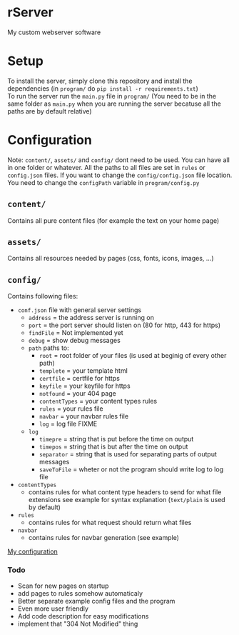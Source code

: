 # rServer
My custom webserver software

# Setup
To install the server, simply clone this repository and install the dependencies (in `program/` do `pip install -r requirements.txt`)  
To run the server run the `main.py` file in `program/` (You need to be in the same folder as `main.py` when you are running the server becatuse all the paths are by default relative)  

# Configuration

Note: `content/`, `assets/` and `config/` dont need to be used. You can have all in one folder or whatever. All the paths to all files are set in `rules` or `config.json` files. If you want to change the `config/config.json` file location. You need to change the `configPath` variable in `program/config.py`

## `content/`
Contains all pure content files (for example the text on your home page)

## `assets/`
Contains all resources needed by pages (css, fonts, icons, images, ...)

## `config/`
Contains following files:

- `conf.json` file with general server settings
  - `address` = the address server is running on
  - `port` = the port server should listen on (80 for http, 443 for https)
  - `findFile` = Not implemented yet
  - `debug` = show debug messages
  - `path` paths to:
    - `root` = root folder of your files (is used at beginig of every other path)
    - `templete` = your template html
    - `certfile` = certfile for https
    - `keyfile` = your keyfile for https
    - `notfound` = your 404 page
    - `contentTypes` = your content types rules
    - `rules` = your rules file
    - `navbar` = your navbar rules file
    - `log` = log file FIXME
  - `log`
    - `timepre` = string that is put before the time on output
    - `timepos` = string that is but after the time on output
    - `separator` = string that is used for separating parts of output messages
    - `saveToFile` = wheter or not the program should write log to log file
- `contentTypes`
  - contains rules for what content type headers to send for what file extensions see example for syntax explanation (`text/plain` is used by default)
- `rules`
  - contains rules for what request should return what files
- `navbar`
  - contains rules for navbar generation (see example)

[My configuration](https://github.com/prokoprandacek/randacek.dev)

### Todo
- Scan for new pages on startup
- add pages to rules somehow automaticaly
- Better separate example config files and the program
- Even more user friendly
- Add code description for easy modifications
- implement that "304 Not Modified" thing
